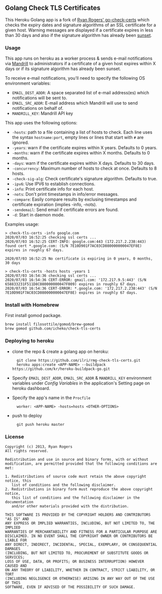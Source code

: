 ## Golang Check TLS Certificates

This Heroku Golang app is a fork of [Ryan Rogers' go-check-certs](https://github.com/timewasted/go-check-certs) which checks the expiry dates and signature algorithms of an SSL certificate for a given host.
Warning messages are displayed if a certificate expires in less than 30 days and also if the signature algorithm has already been [sunset](http://googleonlinesecurity.blogspot.com/2014/09/gradually-sunsetting-sha-1.html).


### Usage

This app runs on heroku as a worker process & sends e-mail notifications via [Mandrill](http://mandrill.com/) to administrators if a certificate of a given host expires within X days or if its signature algorithm has already been sunset.

To receive e-mail notifications, you'll need to specify the following OS environment variables:
- `EMAIL_DEST_ADDR`: A space separated list of e-mail address(es) which notifications will be sent to.
- `EMAIL_SRC_ADDR`: E-mail address which Mandrill will use to send notifications on behalf of.
- `MANDRILL_KEY`: Mandrill API key

This app uses the following options:
- `-hosts`: path to a file containing a list of hosts to check. Each line uses the syntax `hostname:port`, empty lines or lines that start with `#` are ignored.
- `-years`: warn if the certificate expires within X years. Defaults to 0 years.
- `-months`: warn if the certificate expires within X months. Defaults to 0 months.
- `-days`: warn if the certificate expires within X days. Defaults to 30 days.
- `-concurrency`: Maximum number of hosts to check at once. Defaults to 8 hosts.
- `-check-sig-alg`: Check certificate's signature algorithm. Defaults to true.
- `-ipv6`: Use IPV6 to establish connections.
- `-info`: Print certificate info for each host.
- `-nots`: Don't print timestamps in info/error messages.
- `-compare`: Easily compare results by exclusing timestamps and certificate expiration (implies -info, -nots).
- `-sendemail`: Send email if certificate errors are found.
- `-d`: Start in daemon mode.

Examples usage:
```
> check-tls-certs -info google.com
2020/07/03 16:52:25 checking ssl certs ...
2020/07/03 16:52:25 CERT-INFO: google.com:443 (172.217.2.238:443) found cert *.google.com: (S/N 7E10D901F7AC03CD080000000047EF8E) expires in roughly 67 days.

2020/07/03 16:52:25 No certificate is expiring in 0 years, 0 months, 30 days
```
```
> check-tls-certs -hosts hosts -years 1
2020/07/03 16:54:36 checking ssl certs ...
2020/07/03 16:54:36 CERT-ERROR: gmail.com: '172.217.9.5:443' (S/N 658833231F511D8C080000000047F009) expires in roughly 67 days.
2020/07/03 16:54:36 CERT-ERROR: *.google.com: '172.217.2.238:443' (S/N 7E10D901F7AC03CD080000000047EF8E) expires in roughly 67 days.
```

### Install with Homebrew

First install gomod package.
```
brew install filosottile/gomod/brew-gomod
brew gomod github.com/icheko/check-tls-certs
```

### Deploying to heroku
- clone the repo & create a golang app on heroku:

        git clone https://github.com/ilri/rmg-check-tls-certs.git
        heroku apps:create <APP-NAME> --buildpack https://github.com/kr/heroku-buildpack-go.git

- Specify `EMAIL_DEST_ADDR`, `EMAIL_SRC_ADDR` & `MANDRILL_KEY` environment variables under _Config Variables_ in the application's Setting page on heroku dashboard.
- Specify the app's name in the `Procfile`

        worker: <APP-NAME> -hosts=hosts <OTHER-OPTIONS>
- push to deploy

        git push heroku master



### License
```
Copyright (c) 2013, Ryan Rogers
All rights reserved.

Redistribution and use in source and binary forms, with or without
modification, are permitted provided that the following conditions are met: 

1. Redistributions of source code must retain the above copyright notice, this
   list of conditions and the following disclaimer. 
2. Redistributions in binary form must reproduce the above copyright notice,
   this list of conditions and the following disclaimer in the documentation
   and/or other materials provided with the distribution. 

THIS SOFTWARE IS PROVIDED BY THE COPYRIGHT HOLDERS AND CONTRIBUTORS "AS IS" AND
ANY EXPRESS OR IMPLIED WARRANTIES, INCLUDING, BUT NOT LIMITED TO, THE IMPLIED
WARRANTIES OF MERCHANTABILITY AND FITNESS FOR A PARTICULAR PURPOSE ARE
DISCLAIMED. IN NO EVENT SHALL THE COPYRIGHT OWNER OR CONTRIBUTORS BE LIABLE FOR
ANY DIRECT, INDIRECT, INCIDENTAL, SPECIAL, EXEMPLARY, OR CONSEQUENTIAL DAMAGES
(INCLUDING, BUT NOT LIMITED TO, PROCUREMENT OF SUBSTITUTE GOODS OR SERVICES;
LOSS OF USE, DATA, OR PROFITS; OR BUSINESS INTERRUPTION) HOWEVER CAUSED AND
ON ANY THEORY OF LIABILITY, WHETHER IN CONTRACT, STRICT LIABILITY, OR TORT
(INCLUDING NEGLIGENCE OR OTHERWISE) ARISING IN ANY WAY OUT OF THE USE OF THIS
SOFTWARE, EVEN IF ADVISED OF THE POSSIBILITY OF SUCH DAMAGE.
```

